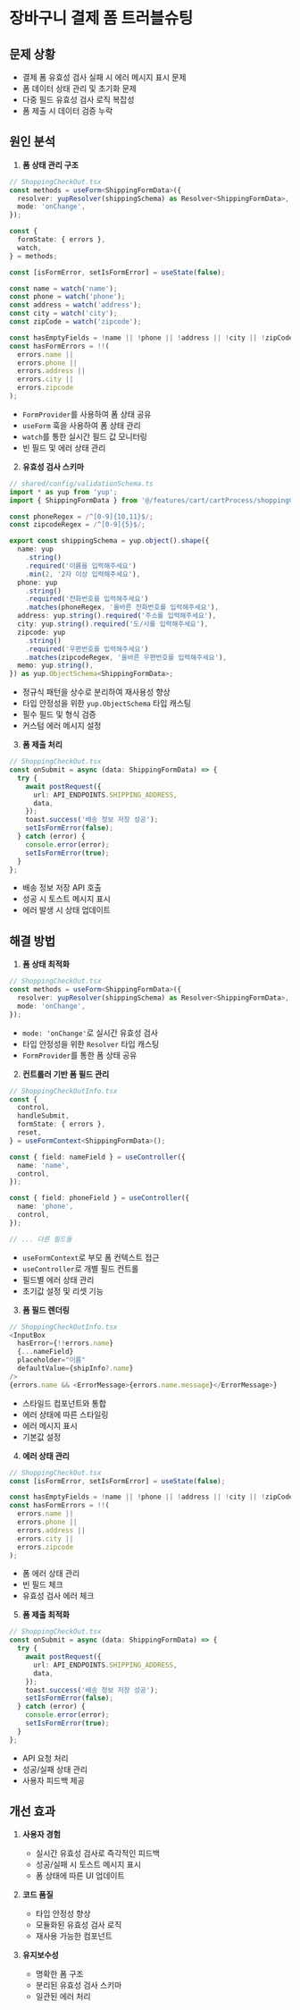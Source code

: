 # 장바구니 결제 폼 트러블슈팅

## 문제 상황

- 결제 폼 유효성 검사 실패 시 에러 메시지 표시 문제
- 폼 데이터 상태 관리 및 초기화 문제
- 다중 필드 유효성 검사 로직 복잡성
- 폼 제출 시 데이터 검증 누락

## 원인 분석

1. **폼 상태 관리 구조**

```typescript
// ShoppingCheckOut.tsx
const methods = useForm<ShippingFormData>({
  resolver: yupResolver(shippingSchema) as Resolver<ShippingFormData>,
  mode: 'onChange',
});

const {
  formState: { errors },
  watch,
} = methods;

const [isFormError, setIsFormError] = useState(false);

const name = watch('name');
const phone = watch('phone');
const address = watch('address');
const city = watch('city');
const zipCode = watch('zipcode');

const hasEmptyFields = !name || !phone || !address || !city || !zipCode;
const hasFormErrors = !!(
  errors.name ||
  errors.phone ||
  errors.address ||
  errors.city ||
  errors.zipcode
);
```

- `FormProvider`를 사용하여 폼 상태 공유
- `useForm` 훅을 사용하여 폼 상태 관리
- `watch`를 통한 실시간 필드 값 모니터링
- 빈 필드 및 에러 상태 관리

2. **유효성 검사 스키마**

```typescript
// shared/config/validationSchema.ts
import * as yup from 'yup';
import { ShippingFormData } from '@/features/cart/cartProcess/shoppingCheckOut/ShoppingCheckOut';

const phoneRegex = /^[0-9]{10,11}$/;
const zipcodeRegex = /^[0-9]{5}$/;

export const shippingSchema = yup.object().shape({
  name: yup
    .string()
    .required('이름을 입력해주세요')
    .min(2, '2자 이상 입력해주세요'),
  phone: yup
    .string()
    .required('전화번호를 입력해주세요')
    .matches(phoneRegex, '올바른 전화번호를 입력해주세요'),
  address: yup.string().required('주소를 입력해주세요'),
  city: yup.string().required('도/시를 입력해주세요'),
  zipcode: yup
    .string()
    .required('우편번호를 입력해주세요')
    .matches(zipcodeRegex, '올바른 우편번호를 입력해주세요'),
  memo: yup.string(),
}) as yup.ObjectSchema<ShippingFormData>;
```

- 정규식 패턴을 상수로 분리하여 재사용성 향상
- 타입 안정성을 위한 `yup.ObjectSchema` 타입 캐스팅
- 필수 필드 및 형식 검증
- 커스텀 에러 메시지 설정

3. **폼 제출 처리**

```typescript
// ShoppingCheckOut.tsx
const onSubmit = async (data: ShippingFormData) => {
  try {
    await postRequest({
      url: API_ENDPOINTS.SHIPPING_ADDRESS,
      data,
    });
    toast.success('배송 정보 저장 성공');
    setIsFormError(false);
  } catch (error) {
    console.error(error);
    setIsFormError(true);
  }
};
```

- 배송 정보 저장 API 호출
- 성공 시 토스트 메시지 표시
- 에러 발생 시 상태 업데이트

## 해결 방법

1. **폼 상태 최적화**

```typescript
// ShoppingCheckOut.tsx
const methods = useForm<ShippingFormData>({
  resolver: yupResolver(shippingSchema) as Resolver<ShippingFormData>,
  mode: 'onChange',
});
```

- `mode: 'onChange'`로 실시간 유효성 검사
- 타입 안정성을 위한 `Resolver` 타입 캐스팅
- `FormProvider`를 통한 폼 상태 공유

2. **컨트롤러 기반 폼 필드 관리**

```typescript
// ShoppingCheckOutInfo.tsx
const {
  control,
  handleSubmit,
  formState: { errors },
  reset,
} = useFormContext<ShippingFormData>();

const { field: nameField } = useController({
  name: 'name',
  control,
});

const { field: phoneField } = useController({
  name: 'phone',
  control,
});

// ... 다른 필드들
```

- `useFormContext`로 부모 폼 컨텍스트 접근
- `useController`로 개별 필드 컨트롤
- 필드별 에러 상태 관리
- 초기값 설정 및 리셋 기능

3. **폼 필드 렌더링**

```typescript
// ShoppingCheckOutInfo.tsx
<InputBox
  hasError={!!errors.name}
  {...nameField}
  placeholder="이름"
  defaultValue={shipInfo?.name}
/>
{errors.name && <ErrorMessage>{errors.name.message}</ErrorMessage>}
```

- 스타일드 컴포넌트와 통합
- 에러 상태에 따른 스타일링
- 에러 메시지 표시
- 기본값 설정

4. **에러 상태 관리**

```typescript
// ShoppingCheckOut.tsx
const [isFormError, setIsFormError] = useState(false);

const hasEmptyFields = !name || !phone || !address || !city || !zipCode;
const hasFormErrors = !!(
  errors.name ||
  errors.phone ||
  errors.address ||
  errors.city ||
  errors.zipcode
);
```

- 폼 에러 상태 관리
- 빈 필드 체크
- 유효성 검사 에러 체크

5. **폼 제출 최적화**

```typescript
// ShoppingCheckOut.tsx
const onSubmit = async (data: ShippingFormData) => {
  try {
    await postRequest({
      url: API_ENDPOINTS.SHIPPING_ADDRESS,
      data,
    });
    toast.success('배송 정보 저장 성공');
    setIsFormError(false);
  } catch (error) {
    console.error(error);
    setIsFormError(true);
  }
};
```

- API 요청 처리
- 성공/실패 상태 관리
- 사용자 피드백 제공

## 개선 효과

1. **사용자 경험**

   - 실시간 유효성 검사로 즉각적인 피드백
   - 성공/실패 시 토스트 메시지 표시
   - 폼 상태에 따른 UI 업데이트

2. **코드 품질**

   - 타입 안정성 향상
   - 모듈화된 유효성 검사 로직
   - 재사용 가능한 컴포넌트

3. **유지보수성**
   - 명확한 폼 구조
   - 분리된 유효성 검사 스키마
   - 일관된 에러 처리
